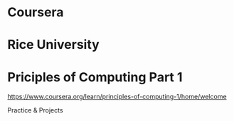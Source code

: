 # Coursera
# Rice University
# Priciples of Computing Part 1
https://www.coursera.org/learn/principles-of-computing-1/home/welcome

Practice & Projects



